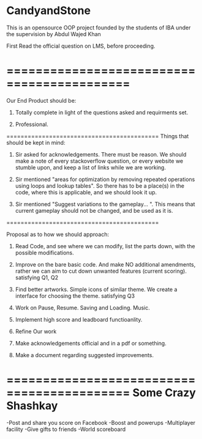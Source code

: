 # CandyandStone
This is an opensource OOP project founded by the students of IBA under the supervision by Abdul Wajed Khan


First Read the official question on LMS, before proceeding.

===========================================
===========================================

Our End Product should be:
1. Totally complete in light of the questions asked and requirments set.

2. Professional.


===========================================
Things that should be kept in mind:

1. Sir asked for acknowledgements. There must be reason. We should make a note of every stackoverflow question, or every website we stumble upon, and keep a list of links while we are working.

2. Sir mentioned "areas for optimization by removing repeated operations using loops and lookup tables".
So there has to be a place(s) in the code, where this is applicable, and we should look it up.

3. Sir mentioned "Suggest variations to the gameplay... ". This means that current gameplay should not be changed, and be used as it is.

===========================================

Proposal as to how we should approach:

1. Read Code, and see where we can modify, list the parts down, with the possible modifications.

2. Improve on the bare basic code. And make NO additional amendments, rather we can aim to cut down unwanted features (current scoring). satisfying Q1, Q2

3. Find better artworks. Simple icons of similar theme. We create a interface for choosing the theme.
satisfying Q3

4. Work on Pause, Resume. Saving and Loading. Music.

5. Implement high score and leadboard functioanlity.

6. Refine Our work

7. Make acknowledgements official and in a pdf or something.

8. Make a document regarding suggested improvements.

===========================================
Some Crazy Shashkay
===================

-Post and share you score on Facebook
-Boost and powerups
-Multiplayer facility
-Give gifts to friends
-World scoreboard




